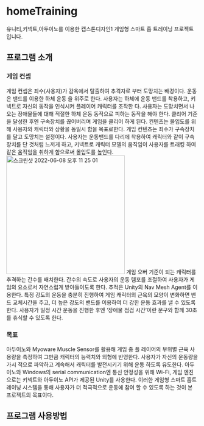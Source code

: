 # homeTraining
유니티,키넥트,아두이노를 이용한 캡스톤디자인1 게임형 스마트 홈 트레이닝 프로젝트입니다.
## 프로그램 소개
### 게임 컨셉
 게임 컨셉은 죄수(사용자)가 감옥에서 탈출하여 추격자로 부터 도망치는 배경이다. 운동은 밴드를 이용한 하체 운동 을 위주로 한다. 사용자는 하체에 운동 밴드를 착용하고, 키 넥트로 자신의 동작을 인식시켜 플레이어 캐릭터를 조작한 다. 사용자는 도망치면서 나오는 장애물들에 대해 적절한 하체 운동 동작으로 피하는 동작을 해야 한다. 클리어 기준을 달성한 후엔 구속장치를 끊어버리며 게임을 클리어 하게 된다.
 컨텐츠는 몰입도를 위해 사용자와 캐릭터와 상황을 동일시 함을 목표로한다. 게임 컨텐츠는 죄수가 구속장치를 달고 도망치는 설정이다. 사용자는 운동밴드를 다리에 착용하여 캐릭터와 같이 구속장치를 단 것처럼 느끼게 하고, 키넥트로 캐릭터 모델의 움직임이 사용자를 트래킹 하여 같은 움직임을 취하게 함으로써 몰입도를 높인다.
<img width="311" alt="스크린샷 2022-06-08 오후 11 25 01" src="https://user-images.githubusercontent.com/91768822/172642675-041be6b6-7971-44a1-9e55-9410fc882d01.png">
 게임 오버 기준이 되는 캐릭터를 추격하는 간수를 배치한다. 간수의 속도로 사용자의 운동 템포를 조절하여 사용자가 게임의 요소로서 자연스럽게 받아들이도록 한다. 추적은 Unity의 Nav Mesh Agent를 이용한다. 특정 강도의 운동을 충분히 진행하여 게임 캐릭터의 근육의 모양이 변화하면 밴드 교체시간을 주고, 더 높은 강도의 밴드를 이용하여 더 강한 운동 효과를 낼 수 있도록 한다. 사용자가 일정 시간 운동을 진행한 후엔 ‘장애물 점검 시간’이란 문구와 함께 30초를 휴식할 수 있도록 한다.
### 목표
아두이노와 Myoware Muscle Sensor를 활용해 게임 중 플 레이어의 부위별 근육 사용량을 측정하여 그만큼 캐릭터의 능력치와 외형에 반영한다. 사용자가 자신의 운동량을 가시 적으로 파악하고 계속해서 캐릭터를 발전시키기 위해 운동 하도록 유도한다. 아두이노와 Windows의 serial communication엔 통신 안정성을 위해 Wi-Fi, 게임 엔진으로는 키넥트와 아두이노 API가 제공된 Unity를 사용한다. 이러한 게임형 스마트 홈트레이닝 시스템을 통해 사용자가 더 적극적으로 운동에 참여 할 수 있도록 하는 것이 본 프로젝트의 목표이다.
## 프로그램 사용방법
